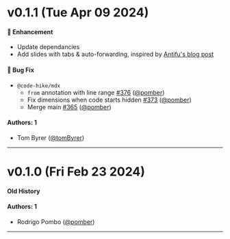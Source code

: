# v0.1.1 (Tue Apr 09 2024)

#### 🚀 Enhancement

- Update dependancies
- Add slides with tabs & auto-forwarding, inspired by [Antifu's blog post](https://antfu.me/posts/shiki-magic-move)

#### 🐛 Bug Fix

- `@code-hike/mdx`
  - `from` annotation with line range [#376](https://github.com/code-hike/codehike/pull/376) ([@pomber](https://github.com/pomber))
  - Fix dimensions when code starts hidden [#373](https://github.com/code-hike/codehike/pull/373) ([@pomber](https://github.com/pomber))
  - Merge main [#365](https://github.com/code-hike/codehike/pull/365) ([@pomber](https://github.com/pomber))

#### Authors: 1

- Tom Byrer ([@tomByrer](https://github.com/tomByrer))

---

# v0.1.0 (Fri Feb 23 2024)

#### Old History

#### Authors: 1

- Rodrigo Pombo ([@pomber](https://github.com/pomber))

---
